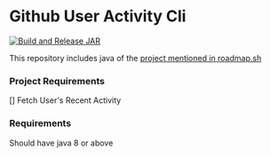 # Github User Activity Cli
[![Build and Release JAR](https://github.com/iamAbhishekkumar/Github-Activity-Cli-Java/actions/workflows/maven.yml/badge.svg)](https://github.com/iamAbhishekkumar/Github-Activity-Cli-Java/actions/workflows/maven.yml)

This repository includes java of the [project mentioned in roadmap.sh](https://roadmap.sh/projects/github-user-activity)


### Project Requirements
[] Fetch User's Recent Activity



### Requirements
Should have java 8 or above
